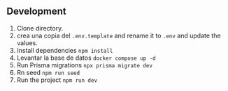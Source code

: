 ## Development

1. Clone directory.
2. crea una copia del ```.env.template``` and rename it to ```.env``` and update the values.
3. Install dependencies ```npm install```
4. Levantar la base de datos ```docker compose up -d```
5. Run Prisma migrations ```npx prisma migrate dev```
6. Rn seed ```npm run seed```
6. Run the project ```npm run dev```

